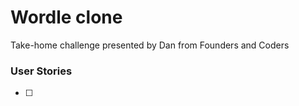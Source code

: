 # Wordle clone

Take-home challenge presented by Dan from Founders and Coders

### User Stories
- [ ]
